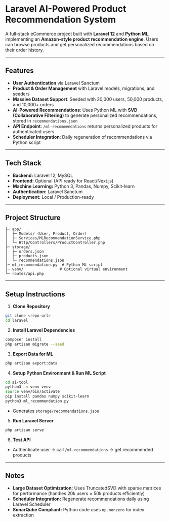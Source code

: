 # Laravel AI-Powered Product Recommendation System

A full-stack eCommerce project built with **Laravel 12** and **Python ML**, implementing an **Amazon-style product recommendation engine**. Users can browse products and get personalized recommendations based on their order history.

---

## Features

-   **User Authentication** via Laravel Sanctum
-   **Product & Order Management** with Laravel models, migrations, and seeders
-   **Massive Dataset Support**: Seeded with 20,000 users, 50,000 products, and 10,000+ orders
-   **AI-Powered Recommendations**: Uses Python ML with **SVD (Collaborative Filtering)** to generate personalized recommendations, stored in `recommendations.json`
-   **API Endpoint**: `/ml-recommendations` returns personalized products for authenticated users
-   **Scheduler Integration**: Daily regeneration of recommendations via Python script

---

## Tech Stack

-   **Backend:** Laravel 12, MySQL
-   **Frontend:** Optional (API ready for React/Next.js)
-   **Machine Learning:** Python 3, Pandas, Numpy, Scikit-learn
-   **Authentication:** Laravel Sanctum
-   **Deployment:** Local / Production-ready

---

## Project Structure

```
├─ app/
│  ├─ Models/ (User, Product, Order)
│  ├─ Services/MLRecommendationService.php
│  └─ Http/Controllers/ProductController.php
├─ storage/
│  ├─ orders.json
│  ├─ products.json
│  └─ recommendations.json
│─ ml_recommendation.py  # Python ML script
│─ venv/                # Optional virtual environment
└─ routes/api.php
```

---

## Setup Instructions

1. **Clone Repository**

```bash
git clone <repo-url>
cd laravel
```

2. **Install Laravel Dependencies**

```bash
composer install
php artisan migrate --seed
```

3. **Export Data for ML**

```bash
php artisan export:data
```

4. **Setup Python Environment & Run ML Script**

```bash
cd ai-tool
python3 -m venv venv
source venv/bin/activate
pip install pandas numpy scikit-learn
python3 ml_recommendation.py
```

-   Generates `storage/recommendations.json`

5. **Run Laravel Server**

```bash
php artisan serve
```

6. **Test API**

-   Authenticate user → call `/ml-recommendations` → get recommended products

---

## Notes

-   **Large Dataset Optimization:** Uses TruncatedSVD with sparse matrices for performance (handles 20k users × 50k products efficiently)
-   **Scheduler Integration:** Regenerate recommendations daily using Laravel Scheduler
-   **SonarQube Compliant:** Python code uses `np.nonzero` for index extraction
